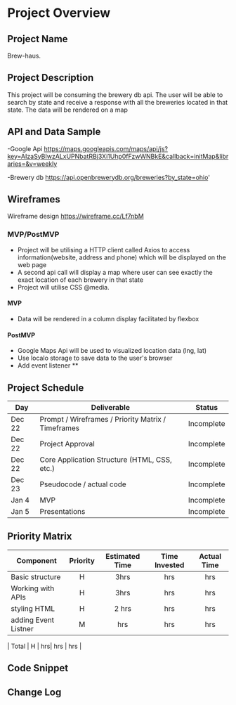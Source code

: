 
# Project Overview

## Project Name

Brew-haus.

## Project Description

This project will be consuming the brewery db api. The user will be able to search by state and receive a response with all the breweries located in that state. The data will be rendered on  a map

## API and Data Sample
-Google Api https://maps.googleapis.com/maps/api/js?key=AIzaSyBIwzALxUPNbatRBj3Xi1Uhp0fFzwWNBkE&callback=initMap&libraries=&v=weekly

-Brewery db https://api.openbrewerydb.org/breweries?by_state=ohio'

    

## Wireframes
Wireframe design https://wireframe.cc/Lf7nbM



### MVP/PostMVP
- Project will be utilising a HTTP client called Axios to access information(website, address and phone) which will be displayed on the web page
- A second api call will display a map where user can see exactly the exact location of each brewery in that state
- Project will utilise CSS @media.

#### MVP
- Data will be rendered in a column display facilitated by flexbox
 

#### PostMVP  
- Google Maps Api will be used to visualized location data (lng, lat)
- Use localo storage to save data to the user's browser
- Add event listener **

## Project Schedule



|  Day | Deliverable | Status
|---|---| ---|
|Dec 22| Prompt / Wireframes / Priority Matrix / Timeframes | Incomplete
|Dec 22| Project Approval | Incomplete
|Dec 22| Core Application Structure (HTML, CSS, etc.) | Incomplete
|Dec 23| Pseudocode / actual code | Incomplete
|Jan 4| MVP | Incomplete
|Jan 5| Presentations | Incomplete

## Priority Matrix


| Component | Priority | Estimated Time | Time Invested | Actual Time |
| --- | :---: |  :---: | :---: | :---: |
| Basic structure | H | 3hrs| hrs | hrs |
| Working with APIs | H | 3hrs| hrs | hrs| 
| styling HTML | H |  2 hrs  | hrs| hrs|
| adding Event Listner| M| hrs | hrs| hrs|

| Total | H | hrs| hrs | hrs |




## Code Snippet

  


## Change Log
 
